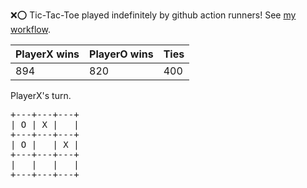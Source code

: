 :x::o: Tic-Tac-Toe played indefinitely by github action runners! See [my workflow](.github/workflows/play.yaml).

|PlayerX wins|PlayerO wins|Ties|
|-|-|-|
|894|820|400|

PlayerX's turn.

<pre>
+---+---+---+
| O | X |   |
+---+---+---+
| O |   | X |
+---+---+---+
|   |   |   |
+---+---+---+
</pre>